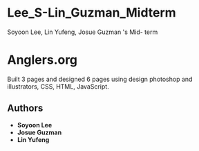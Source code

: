 
# Lee_S-Lin_Guzman_Midterm


Soyoon Lee, Lin Yufeng, Josue Guzman 's Mid- term

# Anglers.org

Built 3 pages and designed 6 pages using design photoshop and illustrators, CSS, HTML, JavaScript.

## Authors

* **Soyoon Lee** 
* **Josue Guzman** 
* **Lin Yufeng**

